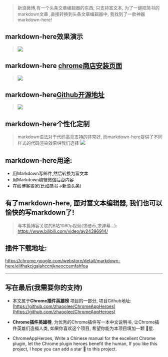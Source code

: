 > 新浪微博,有一个头条文章编辑器的东西, 只支持富文本, 为了一键把简书的markdown文章 ,直接转换到头条文章编辑器中, 我找到了一款神器 markdown-here!

## markdown-here效果演示
> ![](https://upload-images.jianshu.io/upload_images/3203841-b477e0479c6c7592.gif?imageMogr2/auto-orient/strip)

## markdown-here [chrome商店安装页面](https://chrome.google.com/webstore/detail/markdown-here/elifhakcjgalahccnjkneoccemfahfoa)
> ![](https://upload-images.jianshu.io/upload_images/3203841-43f20dfddf170790.png?imageMogr2/auto-orient/strip%7CimageView2/2/w/1240)
## markdown-here[Github开源地址](https://github.com/adam-p/markdown-here)
> ![](https://upload-images.jianshu.io/upload_images/3203841-fd52672fdf00e86f.png?imageMogr2/auto-orient/strip%7CimageView2/2/w/1240)

## markdown-here个性化定制
> markdown语法对于代码高亮支持的非常好, 而markdown-here提供了不同样式的代码渲染效果供我们选择
> ![](https://upload-images.jianshu.io/upload_images/3203841-3acfb766f7c1fa85.png?imageMogr2/auto-orient/strip%7CimageView2/2/w/1240)

## markdown-here用途:
- 用Markdown写邮件,然后转换为富文本 
- 用Markdown编辑微信后台内容
- 在线博客搬家(比如简书->新浪头条)

## 有了markdown-here, 面对富文本编辑器, 我们也可以愉快的写markdown了!
> 与本篇博客关联的B站1080p视频(求硬币,求弹幕...): https://www.bilibili.com/video/av24396914/

## 插件下载地址:
https://chrome.google.com/webstore/detail/markdown-here/elifhakcjgalahccnjkneoccemfahfoa

---

## 写在最后(我需要你的支持)
- 本文属于**Chrome插件英雄榜** 项目的一部分, 项目Github地址: [https://github.com/zhaoolee/ChromeAppHeroes](https://github.com/zhaoolee/ChromeAppHeroes)

- **Chrome插件英雄榜**, 为优秀的Chrome插件写一本中文说明书, 让Chrome插件英雄们造福人类, 如果你喜欢这个项目, 希望你能为本项目填加一颗 🌟星.

- ChromeAppHeroes, Write a Chinese manual for the excellent Chrome plugin, let the Chrome plugin heroes benefit the human, If you like this project, I hope you can add a star 🌟 to this project.



